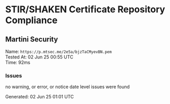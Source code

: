 # STIR/SHAKEN Certificate Repository Compliance

## Martini Security

Name: `https://p.mtsec.me/2e5a/bjzTaCMyevBN.pem`\
Tested At: 02 Jun 25 00:55 UTC\
Time: 92ms

### Issues

no warning, or error, or notice date level issues were found

Generated: 02 Jun 25 01:01 UTC